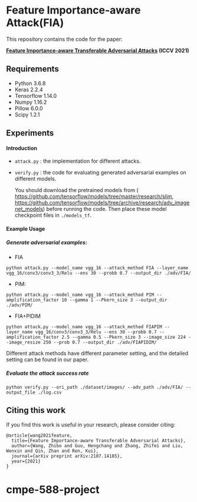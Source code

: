 # Feature Importance-aware Attack(FIA)

This repository contains the code for the paper: 

**[Feature Importance-aware Transferable Adversarial Attacks](https://arxiv.org/pdf/2107.14185.pdf)  (ICCV 2021)**

## Requirements

- Python 3.6.8
- Keras 2.2.4
- Tensorflow 1.14.0
- Numpy 1.16.2
- Pillow 6.0.0
- Scipy 1.2.1

## Experiments

#### Introduction

- `attack.py` : the implementation for different attacks.

- `verify.py` : the code for evaluating generated adversarial examples on different models.

  You should download the  pretrained models from ( https://github.com/tensorflow/models/tree/master/research/slim,  https://github.com/tensorflow/models/tree/archive/research/adv_imagenet_models) before running the code. Then place these model checkpoint files in `./models_tf`.

#### Example Usage

##### Generate adversarial examples:

- FIA

```
python attack.py --model_name vgg_16 --attack_method FIA --layer_name vgg_16/conv3/conv3_3/Relu --ens 30 --probb 0.7 --output_dir ./adv/FIA/
```

- PIM:

```
python attack.py --model_name vgg_16 --attack_method PIM --amplification_factor 10 --gamma 1 --Pkern_size 3 --output_dir ./adv/PIM/
```

- FIA+PIDIM

```
python attack.py --model_name vgg_16 --attack_method FIAPIM --layer_name vgg_16/conv3/conv3_3/Relu --ens 30 --probb 0.7 --amplification_factor 2.5 --gamma 0.5 --Pkern_size 3 --image_size 224 --image_resize 250 --prob 0.7 --output_dir ./adv/FIAPIDIM/
```

Different attack methods have different parameter setting, and the detailed setting can be found in our paper.

##### Evaluate the attack success rate

```
python verify.py --ori_path ./dataset/images/ --adv_path ./adv/FIA/ --output_file ./log.csv
```

## Citing this work

If you find this work is useful in your research, please consider citing:

```
@article{wang2021feature,
  title={Feature Importance-aware Transferable Adversarial Attacks},
  author={Wang, Zhibo and Guo, Hengchang and Zhang, Zhifei and Liu, Wenxin and Qin, Zhan and Ren, Kui},
  journal={arXiv preprint arXiv:2107.14185},
  year={2021}
}
```
# cmpe-588-project
